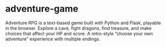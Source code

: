 # adventure-game
Adventure RPG is a text-based game built with Python and Flask, playable in the browser. Explore a cave, fight dragons, find treasure, and make choices that affect your HP and score. A retro-style “choose your own adventure” experience with multiple endings.
